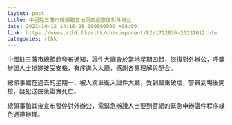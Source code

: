 ```yaml
---
layout: post
title: 中國駐三藩市總領館當地周四起恢復對外辦公
date: 2023-10-12 14:10:28.000000000 +08:00
link: https://news.rthk.hk/rthk/ch/component/k2/1722836-20231012.htm
categories: rthk
---
```


中國駐三藩市總領館發布通知，證件大廳會於當地星期四起，恢復對外辦公，呼籲辦證人士排隊接受安檢，有序進入大廳，感謝各界理解與配合。

總領事館在過去的星期一，被人駕車衝入證件大廳，受到嚴重破壞，警員到場後開槍，疑犯送院後證實死亡。

總領事館其後宣布暫停對外辦公，需緊急辦證人士要到官網的緊急申辦證件程序綠色通道辦理。
